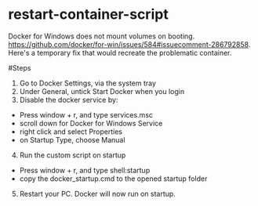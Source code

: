 # restart-container-script
Docker for Windows does not mount volumes on booting. https://github.com/docker/for-win/issues/584#issuecomment-286792858. Here's a temporary fix that would recreate the problematic container.

#Steps
1. Go to Docker Settings, via the system tray
2. Under General, untick Start Docker when you login
3. Disable the docker service by:
  - Press window + r, and type services.msc
  - scroll down for Docker for Windows Service
  - right click and select Properties
  - on Startup Type, choose Manual
4. Run the custom script on startup
  - Press window + r, and type shell:startup
  - copy the docker_startup.cmd to the opened startup folder
5. Restart your PC. Docker will now run on startup.
